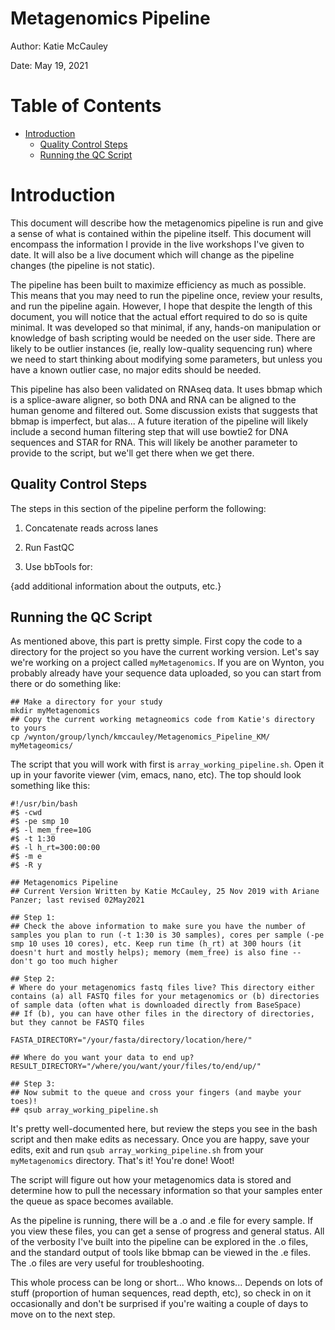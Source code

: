 # Metagenomics Pipeline

Author: Katie McCauley

Date: May 19, 2021

# Table of Contents

- [Introduction](#introduction)
  - [Quality Control Steps](#quality-control-steps)
  - [Running the QC Script](#running-the-qc-script)

# Introduction
This document will describe how the metagenomics pipeline is run and give a sense of what is contained within the pipeline itself. This document will encompass the information I provide in the live workshops I've given to date. It will also be a live document which will change as the pipeline changes (the pipeline is not static).

The pipeline has been built to maximize efficiency as much as possible. This means that you may need to run the pipeline once, review your results, and run the pipeline again. However, I hope that despite the length of this document, you will notice that the actual effort required to do so is quite minimal. It was developed so that minimal, if any, hands-on manipulation or knowledge of bash scripting would be needed on the user side. There are likely to be outlier instances (ie, really low-quality sequencing run) where we need to start thinking about modifying some parameters, but unless you have a known outlier case, no major edits should be needed.

This pipeline has also been validated on RNAseq data. It uses bbmap which is a splice-aware aligner, so both DNA and RNA can be aligned to the human genome and filtered out. Some discussion exists that suggests that bbmap is imperfect, but alas... A future iteration of the pipeline will likely include a second human filtering step that will use bowtie2 for DNA sequences and STAR for RNA. This will likely be another parameter to provide to the script, but we'll get there when we get there.

## Quality Control Steps
The steps in this section of the pipeline perform the following:

1. Concatenate reads across lanes

2. Run FastQC

3. Use bbTools for:

{add additional information about the outputs, etc.}

## Running the QC Script

As mentioned above, this part is pretty simple. First copy the code to a directory for the project so you have the current working version. Let's say we're working on a project called `myMetagenomics`. If you are on Wynton, you probably already have your sequence data uploaded, so you can start from there or do something like:

```
## Make a directory for your study
mkdir myMetagenomics
## Copy the current working metagneomics code from Katie's directory to yours
cp /wynton/group/lynch/kmccauley/Metagenomics_Pipeline_KM/ myMetageomics/
```

The script that you will work with first is `array_working_pipeline.sh`. Open it up in your favorite viewer (vim, emacs, nano, etc). The top should look something like this:

```
#!/usr/bin/bash
#$ -cwd
#$ -pe smp 10
#$ -l mem_free=10G
#$ -t 1:30
#$ -l h_rt=300:00:00
#$ -m e
#$ -R y

## Metagenomics Pipeline
## Current Version Written by Katie McCauley, 25 Nov 2019 with Ariane Panzer; last revised 02May2021

## Step 1:
## Check the above information to make sure you have the number of samples you plan to run (-t 1:30 is 30 samples), cores per sample (-pe smp 10 uses 10 cores), etc. Keep run time (h_rt) at 300 hours (it doesn't hurt and mostly helps); memory (mem_free) is also fine -- don't go too much higher

## Step 2:
# Where do your metagenomics fastq files live? This directory either contains (a) all FASTQ files for your metagenomics or (b) directories of sample data (often what is downloaded directly from BaseSpace)
## If (b), you can have other files in the directory of directories, but they cannot be FASTQ files

FASTA_DIRECTORY="/your/fasta/directory/location/here/"

## Where do you want your data to end up?
RESULT_DIRECTORY="/where/you/want/your/files/to/end/up/"

## Step 3:
## Now submit to the queue and cross your fingers (and maybe your toes)!
## qsub array_working_pipeline.sh
```

It's pretty well-documented here, but review the steps you see in the bash script and then make edits as necessary. Once you are happy, save your edits, exit and run `qsub array_working_pipeline.sh` from your `myMetagenomics` directory. That's it! You're done! Woot!

The script will figure out how your metagenomics data is stored and determine how to pull the necessary information so that your samples enter the queue as space becomes available.

As the pipeline is running, there will be a .o and .e file for every sample. If you view these files, you can get a sense of progress and general status. All of the verbosity I've built into the pipeline can be explored in the .o files, and the standard output of tools like bbmap can be viewed in the .e files. The .o files are very useful for troubleshooting.

This whole process can be long or short... Who knows... Depends on lots of stuff (proportion of human sequences, read depth, etc), so check in on it occasionally and don't be surprised if you're waiting a couple of days to move on to the next step.
